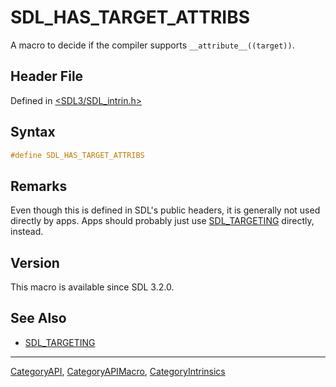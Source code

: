 # SDL_HAS_TARGET_ATTRIBS

A macro to decide if the compiler supports `__attribute__((target))`.

## Header File

Defined in [<SDL3/SDL_intrin.h>](https://github.com/libsdl-org/SDL/blob/main/include/SDL3/SDL_intrin.h)

## Syntax

```c
#define SDL_HAS_TARGET_ATTRIBS
```

## Remarks

Even though this is defined in SDL's public headers, it is generally not
used directly by apps. Apps should probably just use
[SDL_TARGETING](SDL_TARGETING) directly, instead.

## Version

This macro is available since SDL 3.2.0.

## See Also

- [SDL_TARGETING](SDL_TARGETING)

----
[CategoryAPI](CategoryAPI), [CategoryAPIMacro](CategoryAPIMacro), [CategoryIntrinsics](CategoryIntrinsics)

